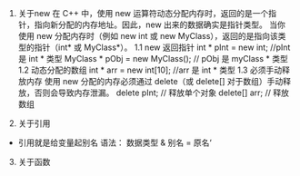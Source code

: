 1. 关于new
在 C++ 中，使用 new 运算符动态分配内存时，返回的是一个指针，指向新分配的内存地址。因此，new 出来的数据确实是指针类型。
当你使用 new 分配内存时（例如 new int 或 new MyClass），返回的是指向该类型的指针（int* 或 MyClass*）。
1.1 new 返回指针
int * pInt = new int; //pInt 是 int * 类型
MyClass * pObj = new MyClass(); // pObj 是 myClass * 类型
1.2 动态分配的数组
int * arr = new int[10]; //arr 是 int * 类型
1.3 必须手动释放内存
使用 new 分配的内存必须通过 delete（或 delete[] 对于数组）手动释放，否则会导致内存泄漏。
delete pInt;   // 释放单个对象
delete[] arr;  // 释放数组

2. 关于引用
- 引用就是给变量起别名
语法： 数据类型 & 别名 = 原名‘


3. 关于函数